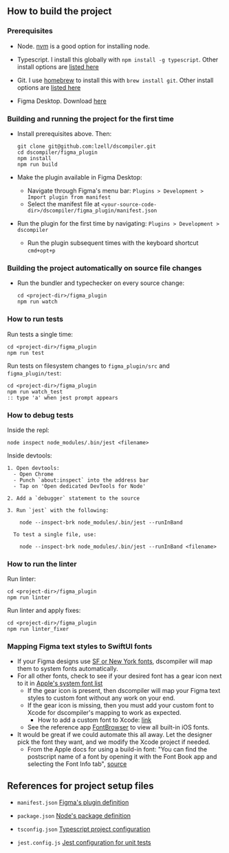 ## How to build the project

### Prerequisites

- Node. [nvm](https://github.com/nvm-sh/nvm) is a good option for installing node.

- Typescript. I install this globally with `npm install -g typescript`.
  Other install options are [listed here](https://www.typescriptlang.org/download)

- Git. I use [homebrew](https://brew.sh/) to install this with `brew install git`.
  Other install options are [listed here](https://github.com/git-guides/install-git)

- Figma Desktop. Download [here](https://www.figma.com/downloads/)


### Building and running the project for the first time

- Install prerequisites above. Then:

    ```
    git clone git@github.com:lzell/dscompiler.git
    cd dscompiler/figma_plugin
    npm install
    npm run build
    ```

- Make the plugin available in Figma Desktop:
  - Navigate through Figma's menu bar: `Plugins > Development > Import plugin from manifest`
  - Select the manifest file at `<your-source-code-dir>/dscompiler/figma_plugin/manifest.json`

- Run the plugin for the first time by navigating: `Plugins > Development > dscompiler`
  - Run the plugin subsequent times with the keyboard shortcut `cmd+opt+p`


### Building the project automatically on source file changes

- Run the bundler and typechecker on every source change:

    ```
    cd <project-dir>/figma_plugin
    npm run watch
    ```

### How to run tests

Run tests a single time:

    cd <project-dir>/figma_plugin
    npm run test

Run tests on filesystem changes to `figma_plugin/src` and `figma_plugin/test`:

    cd <project-dir>/figma_plugin
    npm run watch_test
    :: type 'a' when jest prompt appears


### How to debug tests

Inside the repl:

    node inspect node_modules/.bin/jest <filename>

Inside devtools:

    1. Open devtools:
      - Open Chrome
      - Punch `about:inspect` into the address bar
      - Tap on 'Open dedicated DevTools for Node'

    2. Add a `debugger` statement to the source

    3. Run `jest` with the following:

        node --inspect-brk node_modules/.bin/jest --runInBand

      To test a single file, use:

        node --inspect-brk node_modules/.bin/jest --runInBand <filename>

### How to run the linter

Run linter:

    cd <project-dir>/figma_plugin
    npm run linter

Run linter and apply fixes:

    cd <project-dir>/figma_plugin
    npm run linter_fixer


### Mapping Figma text styles to SwiftUI fonts

- If your Figma designs use [SF or New York fonts](https://developer.apple.com/fonts/), dscompiler will map them to system fonts automatically.
- For all other fonts, check to see if your desired font has a gear icon next to it in [Apple's system font list](https://developer.apple.com/fonts/system-fonts/)
  - If the gear icon is present, then dscompiler will map your Figma text styles to custom font without any work on your end.
  - If the gear icon is missing, then you must add your custom font to Xcode for dscompiler's mapping to work as expected.
    - How to add a custom font to Xcode: [link](https://www.louzell.com/notes/swiftui_custom_font.html)
  - See the reference app [FontBrowser](https://github.com/lzell/FontBrowser) to view all built-in iOS fonts.
- It would be great if we could automate this all away. Let the designer pick the font they want, and we modify the Xcode project if needed.
  - From the Apple docs for using a build-in font: "You can find the postscript name of a font by opening it with the Font Book app and selecting the Font Info tab", [source](https://developer.apple.com/documentation/swiftui/applying-custom-fonts-to-text/)

## References for project setup files

- `manifest.json`
[Figma's plugin definition](https://www.figma.com/plugin-docs/manifest/)

- `package.json`
[Node's package definition](https://nodejs.org/api/packages.html)

- `tsconfig.json`
[Typescript project configuration](https://www.typescriptlang.org/docs/handbook/tsconfig-json.html)

- `jest.config.js`
[Jest configuration for unit tests](https://jestjs.io/docs/configuration)
